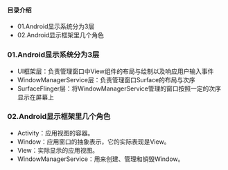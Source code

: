 #### 目录介绍
- 01.Android显示系统分为3层
- 02.Android显示框架里几个角色


### 01.Android显示系统分为3层
- UI框架层：负责管理窗口中View组件的布局与绘制以及响应用户输入事件
- WindowManagerService层：负责管理窗口Surface的布局与次序
- SurfaceFlinger层：将WindowManagerService管理的窗口按照一定的次序显示在屏幕上


### 02.Android显示框架里几个角色
- Activity：应用视图的容器。
- Window：应用窗口的抽象表示，它的实际表现是View。
- View：实际显示的应用视图。
- WindowManagerService：用来创建、管理和销毁Window。







